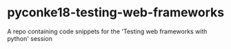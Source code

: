 # pyconke18-testing-web-frameworks
A repo containing code snippets for the 'Testing web frameworks with python' session
